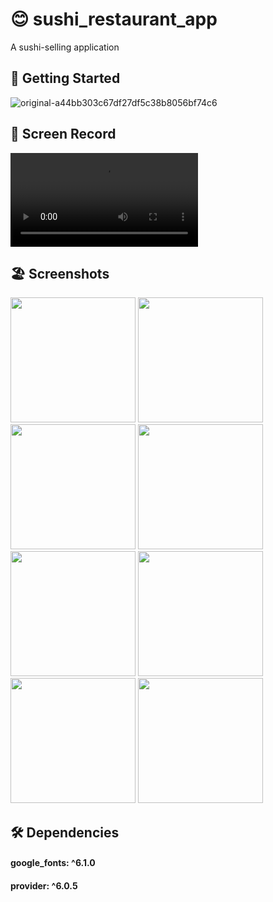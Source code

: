 # 😊 sushi_restaurant_app

 A sushi-selling application

 ## 🚀 Getting Started

  ![original-a44bb303c67df27df5c38b8056bf74c6](https://github.com/Ahmedyehia122/-Sushi-Restaurant-App/assets/142153775/601555e3-abe5-4670-bb88-bd05aeda6f9e)

   ## 📸 Screen Record
  
 
<video src="https://github.com/Ahmedyehia122/NewsReader/assets/142153775/26cf8cec-ebe8-4414-b4df-57dcbf2292ad
"></video>

 ## 🏖️ Screenshots 
 
 <div>
   <img src ="https://github.com/Ahmedyehia122/NewsReader/assets/142153775/44aa46a8-3bab-48ee-9648-2fe1b8993d91" width="200" >
   <img src ="https://github.com/Ahmedyehia122/NewsReader/assets/142153775/989dee7e-37a7-4a88-8402-bf69a4139f6a" width="200" >
   <img src ="https://github.com/Ahmedyehia122/NewsReader/assets/142153775/912ae0bf-0190-44b0-a91f-ae3a95a040c9" width="200" >
   <img src ="https://github.com/Ahmedyehia122/NewsReader/assets/142153775/acfb1e89-7abf-4b3e-9b25-2cb0a912ba90" width="200" >
 </div>

 
 <div>
    <img src ="https://github.com/Ahmedyehia122/NewsReader/assets/142153775/a8c0050d-8bc8-4958-91bc-368ee0c77261" width="200" >
   <img src ="https://github.com/Ahmedyehia122/NewsReader/assets/142153775/7a7bff1f-be80-45c3-99ce-4091e5eebfc7" width="200" >
   <img src ="https://github.com/Ahmedyehia122/NewsReader/assets/142153775/fba1bfcb-82a1-45e5-ba88-367e987aad86" width="200" >
   <img src ="https://github.com/Ahmedyehia122/NewsReader/assets/142153775/05c9673a-1fee-4835-ba3d-bc13e61a0bd5" width="200" >
 </div>

 ## 🛠 Dependencies


 #### google_fonts: ^6.1.0
 #### provider: ^6.0.5
  
  




 



 
 
